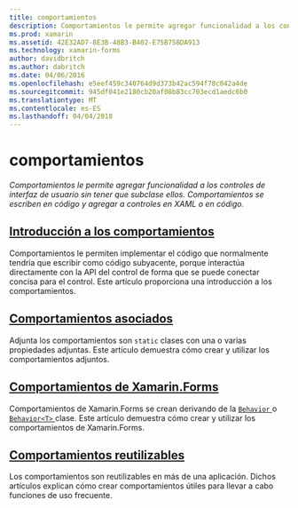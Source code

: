```yaml
---
title: comportamientos
description: Comportamientos le permite agregar funcionalidad a los controles de interfaz de usuario sin tener que subclase ellos. Comportamientos se escriben en código y agregar a controles en XAML o en código.
ms.prod: xamarin
ms.assetid: 42E32AD7-8E3B-48B3-B402-E75B758DA913
ms.technology: xamarin-forms
author: davidbritch
ms.author: dabritch
ms.date: 04/06/2016
ms.openlocfilehash: e5eef459c340764d9d373b42ac594f78c042a4de
ms.sourcegitcommit: 945df041e2180cb20af08b83cc703ecd1aedc6b0
ms.translationtype: MT
ms.contentlocale: es-ES
ms.lasthandoff: 04/04/2018
---
```

# <a name="behaviors"></a>comportamientos

_Comportamientos le permite agregar funcionalidad a los controles de interfaz de usuario sin tener que subclase ellos. Comportamientos se escriben en código y agregar a controles en XAML o en código._

## <a name="introduction-to-behaviorsintroductionmd"></a>[Introducción a los comportamientos](introduction.md)

Comportamientos le permiten implementar el código que normalmente tendría que escribir como código subyacente, porque interactúa directamente con la API del control de forma que se puede conectar concisa para el control. Este artículo proporciona una introducción a los comportamientos.

## <a name="attached-behaviorsattachedmd"></a>[Comportamientos asociados](attached.md)

Adjunta los comportamientos son `static` clases con una o varias propiedades adjuntas. Este artículo demuestra cómo crear y utilizar los comportamientos adjuntos.

## <a name="xamarinforms-behaviorscreatingmd"></a>[Comportamientos de Xamarin.Forms](creating.md)

Comportamientos de Xamarin.Forms se crean derivando de la [ `Behavior` ](https://developer.xamarin.com/api/type/Xamarin.Forms.Behavior/) o [ `Behavior<T>` ](https://developer.xamarin.com/api/type/Xamarin.Forms.Behavior%3CT%3E/) clase. Este artículo demuestra cómo crear y utilizar los comportamientos de Xamarin.Forms.

## <a name="reusable-behaviorsreusableindexmd"></a>[Comportamientos reutilizables](reusable/index.md)

Los comportamientos son reutilizables en más de una aplicación. Dichos artículos explican cómo crear comportamientos útiles para llevar a cabo funciones de uso frecuente.

